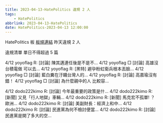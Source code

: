 ```yaml
---
title: 2023-04-13-HatePolitics 違規 2 人
tags:
    - HatePolitics
abbrlink: 2023-04-13-HatePolitics
date: HatePolitics-2023-04-13 12:00:00
---
```

HatePolitics 板 [板規連結](https://www.ptt.cc/bbs/HatePolitics/M.1617115262.A.D60.html)
昨天違規 2 人
<!-- more -->

違規清單
單日不得超過 5 篇

4/12 yoyoflag R: [討論] 陳其邁連任後是不是不…
4/12 yoyoflag □ [討論] 高雄沒台積電做 可以去…
4/12 yoyoflag R: [黑特] 避孕粉虹衛兵根本丟臉…
4/12 yoyoflag □ [討論] 藍白糞在汙衊台灣人的…
4/12 yoyoflag R: [討論] 高嘉瑜沒有錯！
4/12 yoyoflag □ [討論] 為什麼親中的人 比較容…

4/12 dodo222kimo R: [討論] 今年最重要的政策是什…
4/12 dodo222kimo R: [新聞] 又見「行人地獄」車輛…
4/12 dodo222kimo R: [新聞] 馬克宏不孤單! ？歐洲…
4/12 dodo222kimo R: [討論] 美副財長：經濟上和中…
4/12 dodo222kimo R: [討論] 民進黨為何不檢討便當…
4/12 dodo222kimo R: [討論] 民進黨是開了多大的空…